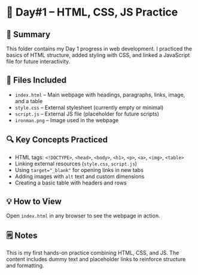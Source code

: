 # 🚀 Day#1 – HTML, CSS, JS Practice

## 📖 Summary
This folder contains my Day 1 progress in web development. I practiced the basics of HTML structure, added styling with CSS, and linked a JavaScript file for future interactivity.

## 📂 Files Included
- `index.html` – Main webpage with headings, paragraphs, links, image, and a table
- `style.css` – External stylesheet (currently empty or minimal)
- `script.js` – External JS file (placeholder for future scripts)
- `ironman.png` – Image used in the webpage

## 🔍 Key Concepts Practiced
- HTML tags: `<!DOCTYPE>`, `<head>`, `<body>`, `<h1>`, `<p>`, `<a>`, `<img>`, `<table>`
- Linking external resources (`style.css`, `script.js`)
- Using `target="_blank"` for opening links in new tabs
- Adding images with `alt` text and custom dimensions
- Creating a basic table with headers and rows

## 💡 How to View
Open `index.html` in any browser to see the webpage in action.

## 🗒️ Notes
This is my first hands-on practice combining HTML, CSS, and JS. The content includes dummy text and placeholder links to reinforce structure and formatting.
